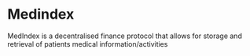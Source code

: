 # Medindex
MedIndex is a decentralised finance protocol that allows for storage and retrieval of patients medical information/activities
